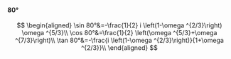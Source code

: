 #### 80°

$$
\begin{aligned}
\sin 80°&=-\frac{1}{2} i \left(1-\omega ^{2/3}\right) \omega ^{5/3}\\
\cos 80°&=\frac{1}{2} \left(\omega ^{5/3}+\omega ^{7/3}\right)\\
\tan 80°&=-\frac{i \left(1-\omega ^{2/3}\right)}{1+\omega ^{2/3}}\\
\end{aligned}
$$

